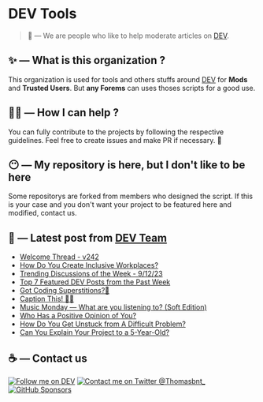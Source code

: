 # DEV Tools

> 🔧 — We are people who like to help moderate articles on [DEV](https://dev.to).

## ✨ — What is this organization ?

This organization is used for tools and others stuffs around [DEV](https://dev.to) for **Mods** and **Trusted Users**. But __any Forems__ can uses thoses scripts for a good use.


## 💪🏼 — How I can help ?

You can fully contribute to the projects by following the respective guidelines. Feel free to create issues and make PR if necessary. 🎉

## 😶 — My repository is here, but I don't like to be here

Some repositorys are forked from members who designed the script. If this is your case and you don't want your project to be featured here and modified, contact us.

## 📝 — Latest post from [DEV Team](https://dev.to/devteam)

<!-- BLOG-POST-LIST:START -->
- [Welcome Thread - v242](https://dev.to/devteam/welcome-thread-v242-1b40)
- [How Do You Create Inclusive Workplaces?](https://dev.to/devteam/how-do-you-create-inclusive-workplaces-d5m)
- [Trending Discussions of the Week - 9/12/23](https://dev.to/devteam/trending-discussions-of-the-week-91223-4kim)
- [Top 7 Featured DEV Posts from the Past Week](https://dev.to/devteam/top-7-featured-dev-posts-from-the-past-week-4bfl)
- [Got Coding Superstitions?🤞](https://dev.to/devteam/got-coding-superstitions-8im)
- [Caption This! 🤔💭](https://dev.to/devteam/caption-this-5fbg)
- [Music Monday — What are you listening to? &lpar;Soft Edition&rpar;](https://dev.to/devteam/music-monday-what-are-you-listening-to-soft-edition-1mc9)
- [Who Has a Positive Opinion of You?](https://dev.to/devteam/who-has-a-positive-opinion-of-you-305j)
- [How Do You Get Unstuck from A Difficult Problem?](https://dev.to/devteam/how-do-you-get-unstuck-from-a-difficult-problem-3ocj)
- [Can You Explain Your Project to a 5-Year-Old?](https://dev.to/devteam/can-you-explain-your-project-to-a-5-year-old-14h2)
<!-- BLOG-POST-LIST:END -->


## ☕ — Contact us

[![Follow me on DEV](https://img.shields.io/badge/dev.to-%2308090A.svg?&style=for-the-badge&logo=dev.to&logoColor=white&alt=devto)](https://dev.to/thomasbnt)
[![Contact me on Twitter @Thomasbnt_](https://img.shields.io/badge/Contact%20me%20on%20Twitter-%231DA1F2.svg?&style=for-the-badge&logo=twitter&logoColor=white&alt=twitter)](https://twitter.com/messages/1142357270-1142357270?text=Hello,%20I%20contact%20you%20from%20devtotools%20&recipient_id=1142357270) [![GitHub Sponsors](https://img.shields.io/badge/Sponsor%20me-%23EA54AE.svg?&style=for-the-badge&logo=github-sponsors&logoColor=white)](https://github.com/sponsors/thomasbnt)


